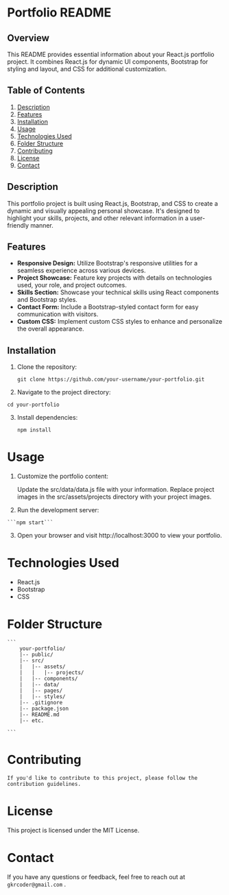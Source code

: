# Portfolio README

## Overview

This README provides essential information about your React.js portfolio project. It combines React.js for dynamic UI components, Bootstrap for styling and layout, and CSS for additional customization.

## Table of Contents

1. [Description](#description)
2. [Features](#features)
3. [Installation](#installation)
4. [Usage](#usage)
5. [Technologies Used](#technologies-used)
6. [Folder Structure](#folder-structure)
7. [Contributing](#contributing)
8. [License](#license)
9. [Contact](#contact)

## Description

This portfolio project is built using React.js, Bootstrap, and CSS to create a dynamic and visually appealing personal showcase. It's designed to highlight your skills, projects, and other relevant information in a user-friendly manner.

## Features

- **Responsive Design:** Utilize Bootstrap's responsive utilities for a seamless experience across various devices.
- **Project Showcase:** Feature key projects with details on technologies used, your role, and project outcomes.
- **Skills Section:** Showcase your technical skills using React components and Bootstrap styles.
- **Contact Form:** Include a Bootstrap-styled contact form for easy communication with visitors.
- **Custom CSS:** Implement custom CSS styles to enhance and personalize the overall appearance.

## Installation

1. Clone the repository:

   ```git clone https://github.com/your-username/your-portfolio.git```

2. Navigate to the project directory:

  ```cd your-portfolio```

3. Install dependencies:

    ```npm install```

# Usage
  1. Customize the portfolio content:

        Update the src/data/data.js file with your information.
        Replace project images in the src/assets/projects directory with your project images.

 2.  Run the development server:


    ```npm start```

 3. Open your browser and visit http://localhost:3000 to view your portfolio.

 # Technologies Used
   * React.js
   * Bootstrap
   * CSS

# Folder Structure
    ``` 
        your-portfolio/
        |-- public/
        |-- src/
        |   |-- assets/
        |   |   |-- projects/
        |   |-- components/
        |   |-- data/
        |   |-- pages/
        |   |-- styles/
        |-- .gitignore
        |-- package.json
        |-- README.md
        |-- etc.

    ```
# Contributing
    If you'd like to contribute to this project, please follow the contribution guidelines.



# License
   This project is licensed under the MIT License.

# Contact
   If you have any questions or feedback, feel free to reach out at ```gkrcoder@gmail.com``` .